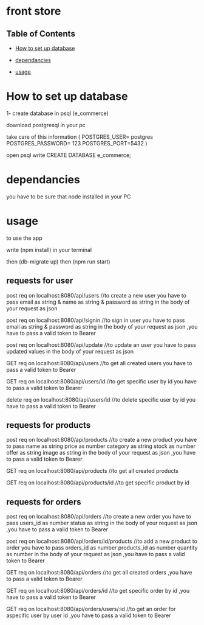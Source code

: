 # front store

## Table of Contents

* [How to set up database](#Howtosetdatabase)

* [dependancies](#dependancies)

* [usage](#usage)

# How to set up database

1- create database in psql  (e_commerce) 

download postgresql in your pc  

take care of this information ( 
    POSTGRES_USER= postgres
    POSTGRES_PASSWORD= 123
    POSTGRES_PORT=5432
   )


open psql write  CREATE DATABASE e_commerce;



# dependancies

you have to be sure that node installed in your PC



# usage


to use the app


 write (npm install) in your terminal 

then (db-migrate up)
then (npm run start) 



##  requests for user

post req on 
localhost:8080/api/users     //to create a new user you have to pass 
email as string &
 name as string & 
  password as string 
  in the body of your request as json
 
post req on
 localhost:8080/api/signin    //to sign in user you have to pass 
 email as string & 
 password as string 
 in the body of your request as json   ,you have to pass a valid token to Bearer


post req on
 localhost:8080/api/update    //to update an user you have to pass 
 updated values
 in the body of your request as json


GET req on
localhost:8080/api/users    //to get all created users you have to pass a valid token to Bearer


GET req on
localhost:8080/api/users/id    //to get specific user  by id you have to pass a valid token to Bearer


delete req on
localhost:8080/api/users/id    //to delete specific user  by id you have to pass a valid token to Bearer


##  requests for products


post req on 
localhost:8080/api/products     //to create a new product you have to pass
 name as string 
  price as number 
  category as string 
  stock as number
  offer as string
  image as string
    in the body of your request as json  ,you have to pass a valid token to Bearer
 

GET req on
localhost:8080/api/products    //to get all created products 


GET req on
localhost:8080/api/products/id    //to get specific product  by id 


##  requests for orders


post req on 
localhost:8080/api/orders     //to create a new order you have to pass
  users_id as number
  status as string 
  in the body of your request as json   ,you have to pass a valid token to Bearer


  post req on 
localhost:8080/api/orders/id/products     //to add a new product to order you have to pass 
  orders_id as number
  products_id as number
   quantity as number
  in the body of your request as json   ,you have to pass a valid token to Bearer


GET req on
localhost:8080/api/orders    //to get all created orders  ,you have to pass a valid token to Bearer


GET req on
localhost:8080/api/orders/id    //to get specific order by id  ,you have to pass a valid token to Bearer


GET req on
localhost:8080/api/orders/users/:id    //to get an order for aspecific user by user id   ,you have to pass a valid token to Bearer